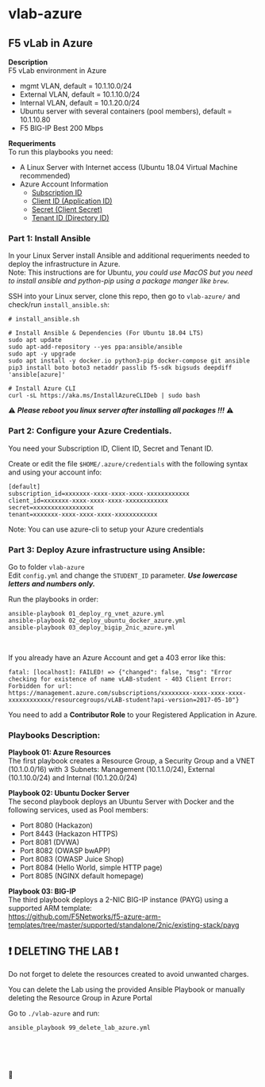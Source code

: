 # vlab-azure

## F5 vLab in Azure

**Description**\
F5 vLab environment in Azure
- mgmt VLAN, default = 10.1.10.0/24
- External VLAN, default = 10.1.10.0/24
- Internal VLAN, default = 10.1.20.0/24
- Ubuntu server with several containers (pool members), default = 10.1.10.80
- F5 BIG-IP Best 200 Mbps 

**Requeriments**\
To run this playbooks you need:
- A Linux Server with Internet access (Ubuntu 18.04 Virtual Machine recommended) 
- Azure Account Information
  - [Subscription ID](https://portal.azure.com/?quickstart=true#blade/Microsoft_Azure_Billing/SubscriptionsBlade)
  - [Client ID (Application ID)](https://portal.azure.com/?quickstart=true#blade/Microsoft_AAD_RegisteredApps/ApplicationsListBlade)
  - [Secret (Client Secret)](https://portal.azure.com/?quickstart=true#blade/Microsoft_AAD_RegisteredApps/ApplicationsListBlade)
  - [Tenant ID (Directory ID)](https://portal.azure.com/?quickstart=true#blade/Microsoft_AAD_IAM/ActiveDirectoryMenuBlade/Overview)


### Part 1: Install Ansible
In your Linux Server install Ansible and additional requeriments needed to deploy the infrastructure in Azure.\
Note: This instructions are for Ubuntu, *you could use MacOS but you need to install ansible and python-pip using a package manger like `brew`.*

SSH into your Linux server, clone this repo, then go to `vlab-azure/` and check/run `install_ansible.sh`:

```
# install_ansible.sh

# Install Ansible & Dependencies (For Ubuntu 18.04 LTS)
sudo apt update
sudo apt-add-repository --yes ppa:ansible/ansible
sudo apt -y upgrade
sudo apt install -y docker.io python3-pip docker-compose git ansible
pip3 install boto boto3 netaddr passlib f5-sdk bigsuds deepdiff 'ansible[azure]' 

# Install Azure CLI 
curl -sL https://aka.ms/InstallAzureCLIDeb | sudo bash

```

:warning: ***Please reboot you linux server after installing all packages !!!*** :warning:
<br />

### Part 2: Configure your Azure Credentials. 
You need your Subscription ID, Client ID, Secret and Tenant ID.

Create or edit the file `$HOME/.azure/credentials` with the following syntax and using your account info:
```
[default]
subscription_id=xxxxxxx-xxxx-xxxx-xxxx-xxxxxxxxxxxx
client_id=xxxxxxx-xxxx-xxxx-xxxx-xxxxxxxxxxxx
secret=xxxxxxxxxxxxxxxxx
tenant=xxxxxxx-xxxx-xxxx-xxxx-xxxxxxxxxxxx
```

Note: You can use azure-cli to setup your Azure credentials

### Part 3: Deploy Azure infrastructure using Ansible:

Go to folder `vlab-azure`\
Edit `config.yml` and change the `STUDENT_ID` parameter. ***Use lowercase letters and numbers only.***

Run the playbooks in order:
```
ansible-playbook 01_deploy_rg_vnet_azure.yml
ansible-playbook 02_deploy_ubuntu_docker_azure.yml
ansible-playbook 03_deploy_bigip_2nic_azure.yml
```
<br />

If you already have an Azure Account and get a 403 error like this:
```
fatal: [localhost]: FAILED! => {"changed": false, "msg": "Error checking for existence of name vLAB-student - 403 Client Error:
Forbidden for url: https://management.azure.com/subscriptions/xxxxxxxx-xxxx-xxxx-xxxx-xxxxxxxxxxxx/resourcegroups/vLAB-student?api-version=2017-05-10"}

```
You need to add a **Contributor Role** to your Registered Application in Azure.

### Playbooks Description: 

**Playbook 01: Azure Resources**\
The first playbook creates a Resource Group, a Security Group and a VNET (10.1.0.0/16) with 3 Subnets: Management (10.1.1.0/24), External (10.1.10.0/24) and Internal (10.1.20.0/24)

**Playbook 02: Ubuntu Docker Server**\
The second playbook deploys an Ubuntu Server with Docker and the following services, used as Pool members: 
- Port 8080   (Hackazon)
- Port 8443  (Hackazon HTTPS)
- Port 8081 (DVWA)
- Port 8082 (OWASP bwAPP)
- Port 8083 (OWASP Juice Shop)
- Port 8084 (Hello World, simple HTTP page)
- Port 8085 (NGINX default homepage)

**Playbook 03: BIG-IP**\
The third playbook deploys a 2-NIC BIG-IP instance (PAYG) using a supported ARM template:\
https://github.com/F5Networks/f5-azure-arm-templates/tree/master/supported/standalone/2nic/existing-stack/payg
<br />

  
## :heavy_exclamation_mark: DELETING THE LAB :heavy_exclamation_mark:
Do not forget to delete the resources created to avoid unwanted charges.

You can delete the Lab using the provided Ansible Playbook or manually deleting the Resource Group in Azure Portal
 
Go to `./vlab-azure` and run:

```
ansible_playbook 99_delete_lab_azure.yml
```
<br />
<br />
<br />
  
:poop:
